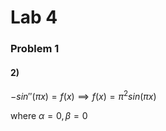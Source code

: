 # Lab 4

### Problem 1
#### 2) 
$-sin''(\pi x) = f(x) \implies f(x) = \pi ^2 sin(\pi x)$

where $\alpha = 0,\beta = 0$